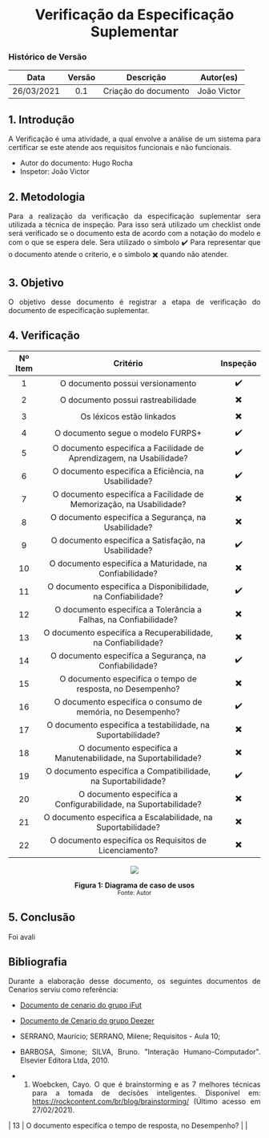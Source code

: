 # <center> Verificação da Especificação Suplementar

### Histórico de Versão
|    Data    | Versão | Descrição            | Autor(es)       |
| :--------: | :----: | :------------------: | :-------------: |
| 26/03/2021 |  0.1   | Criação do documento | João Victor  |

<div align="justify">

## 1. Introdução
A Verificação é uma atividade, a qual envolve a análise de um sistema para certificar se este atende aos requisitos funcionais e não funcionais. 
* Autor do documento: Hugo Rocha
* Inspetor: João Victor 

## 2. Metodologia
Para a realização da verificação da especificação suplementar sera utilizada a técnica de inspeção. Para isso será utilizado um checklist onde será verificado se o documento esta de acordo com a notação do modelo e com o que se espera dele. Sera utilizado o simbolo ✔️ Para representar que o documento atende o criterio, e o simbolo ✖️ quando não atender.

## 3. Objetivo
O objetivo desse documento é registrar a etapa de verificação do documento de especificação suplementar.

## 4. Verificação

|Nº Item | Critério | Inspeção |
|:------:|:---------:|:---------:|
| 1 | O documento possui versionamento | ✔️ |
| 2 | O documento possui rastreabilidade | ✖️ |
| 3 | Os léxicos estão linkados | ✖️ |
| 4 | O documento segue o modelo FURPS+ | ✔️ |
| 5 | O documento especifíca a Facilidade de Aprendizagem, na Usabilidade? | ✔️ |
| 6 | O documento especifíca a Eficiência, na Usabilidade? | ✔️ |
| 7 | O documento especifíca a Facilidade de Memorização, na Usabilidade? | ✖️ |
| 8 | O documento especifíca a Segurança, na Usabilidade? | ✖️ |
| 9 | O documento especifíca a Satisfação, na Usabilidade? | ✔️ |
| 10 | O documento especifíca a Maturidade, na Confiabilidade? | ✖️ |
| 11 | O documento especifíca a Disponibilidade, na Confiabilidade? | ✔️ |
| 12 | O documento especifíca a Tolerância a Falhas, na Confiabilidade? | ✖️ |
| 13 | O documento especifíca a Recuperabilidade, na Confiabilidade? | ✖️ |
| 14 | O documento especifíca a Segurança, na Confiabilidade? | ✔️ |
| 15 | O documento especifíca o tempo de resposta, no Desempenho? | ✖️ |
| 16 | O documento especifíca o consumo de memória, no Desempenho? | ✔️ |
| 17 | O documento especifíca a testabilidade, na Suportabilidade? | ✖️ |
| 18 | O documento especifíca a Manutenabilidade, na Suportabilidade? | ✖️ |
| 19 | O documento especifíca a Compatibilidade, na Suportabilidade? | ✔️ |
| 20 | O documento especifíca a Configurabilidade, na Suportabilidade? | ✖️ |
| 21 | O documento especifíca a Escalabilidade, na Suportabilidade? | ✖️ |
| 22 | O documento especifíca os Requisitos de Licenciamento? | ✖️ |

<p align='center'>
    <a href='assets/images/ispecao_especificacao_suplementar.sgv' target='_blank'>
        <img src='assets/images/ispecao_especificacao_suplementar.sgv'>
    </a>
    <figcaption align='center'>
        <b>Figura 1: Diagrama de caso de usos</b>
        <br>
        <small>Fonte: Autor</small>
    </figcaption>
</p>

## 5. Conclusão
Foi avali


## Bibliografia

Durante a elaboração desse documento, os seguintes documentos de Cenarios serviu como referência:

- [Documento de cenario do grupo iFut](https://requisitos-de-software.github.io/2020.1-iFut/modelagem/cenarios/cenariosTotais/)
- [Documento de Cenario do grupo Deezer](https://requisitos-de-software.github.io/2019.2-Deezer/modelagem/cenarios/cenarios/)
- SERRANO, Maurício; SERRANO, Milene; Requisitos - Aula 10;
- BARBOSA, Simone; SILVA, Bruno. "Interação Humano-Computador". Elsevier Editora Ltda, 2010.

- 1.  Woebcken, Cayo. O que é brainstorming e as 7 melhores técnicas para a tomada de decisões inteligentes. Disponível em: https://rockcontent.com/br/blog/brainstorming/ (Último acesso em 27/02/2021).

</div>
| 13 | O documento especifíca o tempo de resposta, no Desempenho? |  |